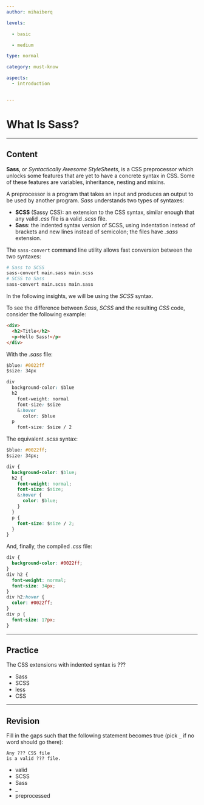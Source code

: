 ```yaml
---
author: mihaiberq

levels:

  - basic

  - medium

type: normal

category: must-know

aspects:
  - introduction


---
```


# What Is Sass?

---
## Content

**Sass**, or *Syntactically Awesome StyleSheets*, is a CSS preprocessor which unlocks some features that are yet to have a concrete syntax in CSS. Some of these features are variables, inheritance, nesting and mixins.

A preprocessor is a program that takes an input and produces an output to be used by another program. *Sass* understands two types of syntaxes:
  - **SCSS** (Sassy CSS): an extension to the CSS syntax, similar enough that any valid *.css* file is a valid *.scss* file.
  - **Sass**: the indented syntax version of SCSS, using indentation instead of brackets and new lines instead of semicolon; the files have *.sass* extension.

The `sass-convert` command line utility allows fast conversion between the two syntaxes:
```bash
# Sass to SCSS
sass-convert main.sass main.scss
# SCSS to Sass
sass-convert main.scss main.sass
```
In the following insights, we will be using the *SCSS* syntax.

To see the difference between *Sass*, *SCSS* and the resulting *CSS* code, consider the following example:
```html
<div>
  <h2>Title</h2>
  <p>Hello Sass!</p>
</div>
```
With the *.sass* file:
```css
$blue: #0022ff
$size: 34px

div
  background-color: $blue
  h2
    font-weight: normal
    font-size: $size
    &:hover
      color: $blue
  p
    font-size: $size / 2
```
The equivalent *.scss* syntax:
```css
$blue: #0022ff;
$size: 34px;

div {
  background-color: $blue;
  h2 {
    font-weight: normal;
    font-size: $size;
    &:hover {
      color: $blue;
    }
  }
  p {
    font-size: $size / 2;
  }
}
```
And, finally, the compiled *.css* file:
```css
div {
  background-color: #0022ff;
}
div h2 {
  font-weight: normal;
  font-size: 34px;
}
div h2:hover {
  color: #0022ff;
}
div p {
  font-size: 17px;
}
```

---
## Practice

The CSS extensions with indented syntax is ???


* Sass
* SCSS
* less
* CSS

---
## Revision

Fill in the gaps such that the following statement becomes true (pick `_` if no word should go there):
```
Any ??? CSS file
is a valid ??? file.
```

* valid
* SCSS
* Sass
* _
* preprocessed
 
